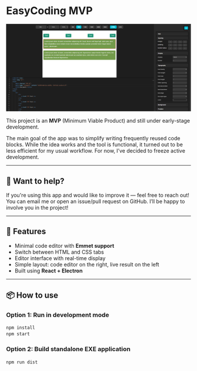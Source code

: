 # EasyCoding MVP

![Preview](public/preview.png)

This project is an **MVP** (Minimum Viable Product) and still under early-stage development.

The main goal of the app was to simplify writing frequently reused code blocks. While the idea works and the tool is functional, it turned out to be less efficient for my usual workflow. For now, I’ve decided to freeze active development.

---

## 🙌 Want to help?

If you're using this app and would like to improve it — feel free to reach out!  
You can email me or open an issue/pull request on GitHub. I’ll be happy to involve you in the project!

---

## 🧩 Features

- Minimal code editor with **Emmet support**  
- Switch between HTML and CSS tabs  
- Editor interface with real-time display  
- Simple layout: code editor on the right, live result on the left  
- Built using **React + Electron**

---

## 📦 How to use

### Option 1: Run in development mode

```bash
npm install
npm start
```


### Option 2: Build standalone EXE application

```bash
npm run dist
```